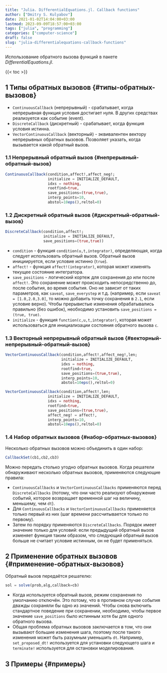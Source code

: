 ```yaml
---
title: "Julia. DifferentialEquations.jl. Callback functions"
author: ["Dmitry S. Kulyabov"]
date: 2021-01-02T14:04:00+03:00
lastmod: 2023-09-09T18:57:00+03:00
tags: ["julia", "programming"]
categories: ["computer-science"]
draft: false
slug: "julia-differentialequations-callback-functions"
---
```


Использование обратного вызова функций в пакете _DifferentialEquations.jl_.

<!--more-->

{{< toc >}}


## <span class="section-num">1</span> Типы обратных вызовов {#типы-обратных-вызовов}

-   `ContinuousCallback` (непрерывный) - срабатывает, когда непрерывная функция условия достигает нуля. В других средствах реализуется как событие (event).
-   `DiscreteCallback` (дискретный) - срабатывает, когда функция условия истинна.
-   `VectorContinuousCallback` (векторный) - эквивалентен вектору непрерывных обратных вызовов. Позволяет указать, когда вызывается какой обратный вызов.


### <span class="section-num">1.1</span> Непрерывный обратный вызов {#непрерывный-обратный-вызов}

```julia
ContinuousCallback(condition,affect!,affect_neg!;
                   initialize = INITIALIZE_DEFAULT,
                   idxs = nothing,
                   rootfind=true,
                   save_positions=(true,true),
                   interp_points=10,
                   abstol=10eps(),reltol=0)
```


### <span class="section-num">1.2</span> Дискретный обратный вызов {#дискретный-обратный-вызов}

```julia
DiscreteCallback(condition,affect!;
                 initialize = INITIALIZE_DEFAULT,
                 save_positions=(true,true))
```

-   `condition` - функция `condition(u,t,integrator)`, определяющая, когда следует использовать обратный вызов. Обратный вызов инициируется, если условие истинно (`true`).
-   `affect!` - функция `affect!(integrator)`, которая может изменять текущее состояние интегратора.
-   `save_positions` - логический кортеж для сохранения до или после
    `affect!`. Это сохранение может происходить непосредственно до,
    после события, во время события. Оно не зависит от таких
    параметров, как `saveat`, `save_everystep` и т.д. (например, если
    `saveat = [1.0,2.0,3.0]`, то можно добавить точку сохранения в `2.1`, если условие верно). Чтобы прерывистые изменения
    обрабатывались правильно (без ошибок), необходимо установить `save_positions = (true, true)`.
-   `initialize` - функция `function(c,u,t,integrator)`, которая может
    использоваться для инициализации состояния обратного вызова `c`.


### <span class="section-num">1.3</span> Векторный непрерывный обратный вызов {#векторный-непрерывный-обратный-вызов}

```julia
VectorContinuousCallback(condition,affect!,affect_neg!,len;
                         initialize = INITIALIZE_DEFAULT,
                         idxs = nothing,
                         rootfind=true,
                         save_positions=(true,true),
                         interp_points=10,
                         abstol=10eps(),reltol=0)
```

```julia
VectorContinuousCallback(condition,affect!,len;
                   initialize = INITIALIZE_DEFAULT,
                   idxs = nothing,
                   rootfind=true,
                   save_positions=(true,true),
                   affect_neg! = affect!,
                   interp_points=10,
                   abstol=10eps(),reltol=0)
```


### <span class="section-num">1.4</span> Набор обратных вызовов {#набор-обратных-вызовов}

Несколько обратных вызовов можно объединить в один набор:

```julia
CallbackSet(cb1,cb2,cb3)
```

Можно передать столько угодно обратных вызовов. Когда решатели обнаруживают несколько обратных вызовов, применяются следующие правила:

-   `ContinuousCallbacks` и `VectorContinuousCallbacks` применяются
    перед `DiscreteCallbacks` (потому, что они часто реализуют обнаружение событий, которое возвращает временной шаг на величину, меньшему, чем `dt`).
-   Для `ContinuousCallbacks` и `VectorContinuousCallbacks` применяется только первый из них (шаг времени рассчитывается только по первому).
-   Затем по порядку применяются `DiscreteCallbacks`. Порядок имеет значение только для условий: если предыдущий обратный вызов изменяет функция таким образом, что следующий обратный вызов больше не считает условие истинным, он не будет применяться.


## <span class="section-num">2</span> Применение обратных вызовов {#применение-обратных-вызовов}

Обратный вызов передаётся решателю:

```julia
sol = solve(prob,alg,callback=cb)
```

-   Когда используется обратный вызов, режим сохранения по умолчанию
    отключён. Это потому, что в противном случае события дважды
    сохраняли бы одно из значений. Чтобы снова включить стандартное
    поведение при сохранении, необходимо, чтобы первое значение
    `save_positions` было истинным хотя бы для одного обратного вызова.
-   Общая проблема обратных вызовов заключается в том, что они вызывают
    большие изменения шага, поэтому после такого изменения может быть
    разумным уменьшить `dt`. Например, `set_proposed_dt!` используется
    для установки следующего шага и `terminate!` используется для
    остановки моделирования.


## <span class="section-num">3</span> Примеры {#примеры}
